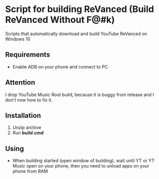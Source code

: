 # Script for building ReVanced (Build ReVanced Without F@#k)
Scripts that automatically download and build YouTube ReVanced on Windows 10

## Requirements
- Enable ADB on your phone and connect to PC

## Attention
I drop YouTube Music Root build, because it is buggy from release and I don't now how to fix it.

## Installation
1. Unzip archive
2. Run ***build.cmd***

## Using
- When building started (open window of building), wait until YT or YT Music open on your phone, then you need to unload apps on  your phone from RAM


